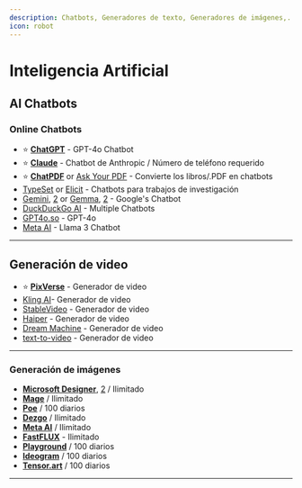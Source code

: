 ```yaml
---
description: Chatbots, Generadores de texto, Generadores de imágenes,...
icon: robot
---
```


# Inteligencia Artificial

## &#x20;<a href="#ai-chatbots" id="ai-chatbots"></a>

## AI Chatbots [​](https://fmhy.net/ai#ai-chatbots) <a href="#ai-chatbots" id="ai-chatbots"></a>

### Online Chatbots[​](https://fmhy.net/ai#online-chatbots)

* :star: [**ChatGPT**](https://chatgpt.com/) - GPT-4o Chatbot&#x20;
* :star: [**Claude**](https://claude.ai/) - Chatbot de Anthropic / Número de teléfono requerido
* :star: [**ChatPDF**](https://www.chatpdf.com/) or [Ask Your PDF](https://askyourpdf.com/) - Convierte los libros/.PDF en chatbots
* [TypeSet](https://typeset.io/) or [Elicit](https://elicit.com/) - Chatbots para trabajos de investigación
* [Gemini](https://gemini.google.com/), [2](https://aistudio.google.com/app/prompts/new\_chat) or [Gemma](https://github.com/google/gemma.cpp), [2](https://ai.google.dev/gemma/) - Google's Chatbot
* [DuckDuckGo AI](https://duck.ai/) - Multiple Chatbots
* [GPT4o.so](https://gpt4o.so/app) - GPT-4o
* [Meta AI](https://www.meta.ai/) - Llama 3 Chatbot

***

## Generación de video[​](https://fmhy.net/ai#video-generation)

* :star: [**PixVerse**](https://pixverse.ai/) - Generador de video
* [Kling AI](https://klingai.com/)- Generador de video
* [StableVideo](https://www.stablevideo.com/) - Generador de video
* [Haiper](https://haiper.ai/) - Generador de video
* [Dream Machine](https://lumalabs.ai/dream-machine) - Generador de video
* [text-to-video](https://text-to-video.vercel.app/) - Generador de video

***

### Generación de imágenes[​](https://fmhy.net/ai#image-generation) <a href="#image-generation" id="image-generation"></a>

* &#x20;[**Microsoft Designer**](https://designer.microsoft.com/image-creator), [2](https://www.bing.com/images/create) / Ilimitado&#x20;
* &#x20;[**Mage**](https://www.mage.space/) / Ilimitado
* &#x20;[**Poe**](https://poe.com/) / 100 diarios
* &#x20;[**Dezgo**](https://dezgo.com/) / Ilimitado
* &#x20;[**Meta AI**](https://imagine.meta.com/) / Ilimitado
* &#x20;[**FastFLUX**](https://fastflux.ai/) - Ilimitado
* &#x20;[**Playground**](https://playground.com/) / 100 diarios
* &#x20;[**Ideogram**](https://ideogram.ai/) / 100 diarios
* &#x20;[**Tensor.art**](https://tensor.art/) / 100 diarios

***

